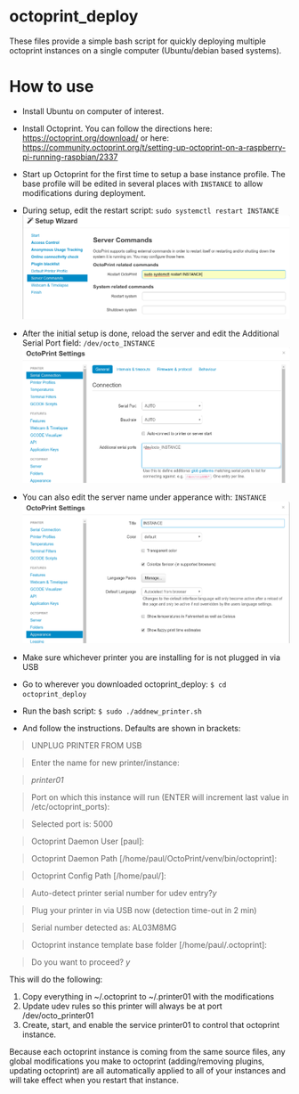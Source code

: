 # octoprint_deploy
These files provide a simple bash script for quickly deploying multiple octoprint instances on a single computer (Ubuntu/debian based systems).

# How to use
* Install Ubuntu on computer of interest.
* Install Octoprint. You can follow the directions here: https://octoprint.org/download/
or here: https://community.octoprint.org/t/setting-up-octoprint-on-a-raspberry-pi-running-raspbian/2337

* Start up Octoprint for the first time to setup a base instance profile. The base profile will be edited in several places with `INSTANCE` to allow modifications during deployment.
* During setup, edit the restart script: `sudo systemctl restart INSTANCE`
![alt text](/deploy_01.png)
* After the initial setup is done, reload the server and edit the Additional Serial Port field: `/dev/octo_INSTANCE`
![alt text](/deploy_02.png)
* You can also edit the server name under apperance with: `INSTANCE`
![alt text](/deploy_03.png)

* Make sure whichever printer you are installing for is not plugged in via USB
* Go to wherever you downloaded octoprint_deploy: `$ cd octoprint_deploy`
* Run the bash script: `$ sudo ./addnew_printer.sh`
* And follow the instructions. Defaults are shown in brackets:

>UNPLUG PRINTER FROM USB

>Enter the name for new printer/instance:

>*printer01*

>Port on which this instance will run (ENTER will increment last value in /etc/octoprint_ports):

>Selected port is: 5000

>Octoprint Daemon User [paul]:


>Octoprint Daemon Path [/home/paul/OctoPrint/venv/bin/octoprint]:


>Octoprint Config Path [/home/paul/]:

>Auto-detect printer serial number for udev entry?*y*

>Plug your printer in via USB now (detection time-out in 2 min)

>Serial number detected as: AL03M8MG

>Octoprint instance template base folder [/home/paul/.octoprint]:

>Do you want to proceed? *y*

This will do the following:

1. Copy everything in ~/.octoprint to ~/.printer01 with the modifications
2. Update udev rules so this printer will always be at port /dev/octo_printer01
3. Create, start, and enable the service printer01 to control that octoprint instance.

Because each octoprint instance is coming from the same source files, any global modifications you make to octoprint (adding/removing plugins, updating octoprint) are all automatically applied to all of your instances and will take effect when you restart that instance.

